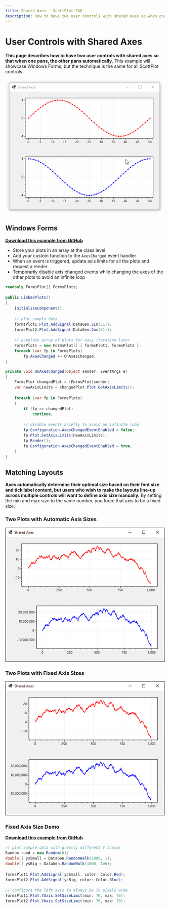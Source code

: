 ```yaml
---
title: Shared Axes - ScottPlot FAQ
description: How to have two user controls with shared axes so when one pans, the other pans automatically
---
```


# User Controls with Shared Axes

**This page describes how to have two user controls with shared axes so that when one pans, the other pans automatically.** This example will showcase Windows Forms, but the technique is the same for all ScottPlot controls.

<div class="text-center">

![](shared.gif)

</div>

## Windows Forms
[**Download this example from GitHub**](https://github.com/ScottPlot/Website/tree/main/src/faq/shared-axes/src/)

* Store your plots in an array at the class level
* Add your custom function to the `AxesChanged` event handler
* When an event is triggered, update axis limits for all the plots and request a render
* Temporarily disable axis changed events while changing the axes of the other plots to avoid an infinite loop

```cs
readonly FormsPlot[] FormsPlots;

public LinkedPlots()
{
    InitializeComponent();

    // plot sample data
    formsPlot1.Plot.AddSignal(DataGen.Sin(51));
    formsPlot2.Plot.AddSignal(DataGen.Cos(51));

    // populate array of plots for easy iteration later
    FormsPlots = new FormsPlot[] { formsPlot1, formsPlot2 };
    foreach (var fp in FormsPlots)
        fp.AxesChanged += OnAxesChanged;
}
```

```cs
private void OnAxesChanged(object sender, EventArgs e)
{
    FormsPlot changedPlot = (FormsPlot)sender;
    var newAxisLimits = changedPlot.Plot.GetAxisLimits();

    foreach (var fp in FormsPlots)
    {
        if (fp == changedPlot)
            continue;

        // disable events briefly to avoid an infinite loop
        fp.Configuration.AxesChangedEventEnabled = false;
        fp.Plot.SetAxisLimits(newAxisLimits);
        fp.Render();
        fp.Configuration.AxesChangedEventEnabled = true;
    }
}
```

## Matching Layouts

**Axes automatically determine their optimal size based on their font size and tick label content, but users who wish to make the layouts line-up across multiple controls will want to define axis size manually.** By setting the min and max size to the same number, you force that axis to be a fixed size.

### Two Plots with Automatic Axis Sizes 
![](screenshot-not-matched.png)

### Two Plots with Fixed Axis Sizes 
![](screenshot-matched.png)

### Fixed Axis Size Demo

[**Download this example from GitHub**](https://github.com/ScottPlot/Website/tree/main/src/faq/shared-axes/src/)

```cs
// plot sample data with greatly different Y scales
Random rand = new Random(0);
double[] ysSmall = DataGen.RandomWalk(1000, 1);
double[] ysBig = DataGen.RandomWalk(1000, 1e6);

formsPlot1.Plot.AddSignal(ysSmall, color: Color.Red);
formsPlot2.Plot.AddSignal(ysBig, color: Color.Blue);

// configure the left axis to always be 70 pixels wide
formsPlot1.Plot.YAxis.SetSizeLimit(min: 70, max: 70);
formsPlot2.Plot.YAxis.SetSizeLimit(min: 70, max: 70);
```